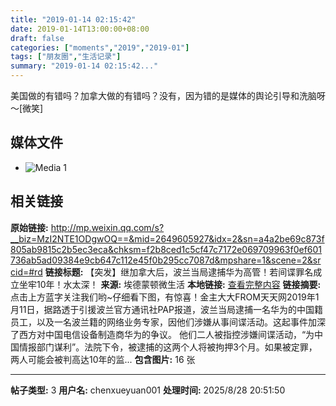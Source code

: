 ```yaml
---
title: "2019-01-14 02:15:42"
date: 2019-01-14T13:00:00+08:00
draft: false
categories: ["moments","2019","2019-01"]
tags: ["朋友圈","生活记录"]
summary: "2019-01-14 02:15:42..."
---
```


美国做的有错吗？加拿大做的有错吗？没有，因为错的是媒体的舆论引导和洗脑呀～[微笑]

## 媒体文件

- ![Media 1](/Moments/photos/2019-01-14/201901140215420.jpg)

## 相关链接

**原始链接:** http://mp.weixin.qq.com/s?__biz=MzI2NTE1ODgwOQ==&mid=2649605927&idx=2&sn=a4a2be69c873f805ab9815c2b5ec3eca&chksm=f2b8ced1c5cf47c7172e069709963f0ef601736ab5ad09384e9cb647c112e45f0b295cc7087d&mpshare=1&scene=2&srcid=#rd
**链接标题:** 【突发】继加拿大后，波兰当局逮捕华为高管！若间谍罪名成立坐牢10年！水太深！
**来源:** 埃德蒙顿微生活
**本地链接:** [查看完整内容](/link_content/2019/01/2019-01-14-3/link_content/)
**链接摘要:** 点击上方蓝字关注我们哟~仔细看下图，有惊喜！金主大大FROM天天网2019年1月11日，据路透于引援波兰官方通讯社PAP报道，波兰当局逮捕一名华为的中国籍员工，以及一名波兰籍的网络业务专家，因他们涉嫌从事间谍活动。这起事件加深了西方对中国电信设备制造商华为的争议。 他们二人被指控涉嫌间谍活动，“为中国情报部门谋利”。法院下令，被逮捕的这两个人将被拘押3个月。如果被定罪，两人可能会被判高达10年的监...
**包含图片:** 16 张

---

**帖子类型:** 3
**用户名:** chenxueyuan001
**处理时间:** 2025/8/28 20:51:50